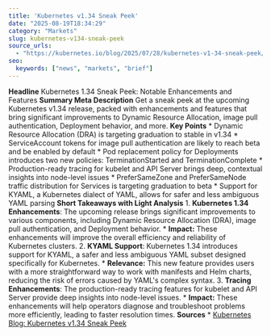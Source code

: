 ```yaml
---
title: 'Kubernetes v1.34 Sneak Peek'
date: "2025-08-19T18:34:29"
category: "Markets"
slug: kubernetes-v134-sneak-peek
source_urls:
  - "https://kubernetes.io/blog/2025/07/28/kubernetes-v1-34-sneak-peek/"
seo:
  keywords: ["news", "markets", "brief"]
---
```

**Headline** Kubernetes 1.34 Sneak Peek: Notable Enhancements and Features  **Summary Meta Description** Get a sneak peek at the upcoming Kubernetes v1.34 release, packed with enhancements and features that bring significant improvements to Dynamic Resource Allocation, image pull authentication, Deployment behavior, and more.  **Key Points**  * Dynamic Resource Allocation (DRA) is targeting graduation to stable in v1.34 * ServiceAccount tokens for image pull authentication are likely to reach beta and be enabled by default * Pod replacement policy for Deployments introduces two new policies: TerminationStarted and TerminationComplete * Production-ready tracing for kubelet and API Server brings deep, contextual insights into node-level issues * PreferSameZone and PreferSameNode traffic distribution for Services is targeting graduation to beta * Support for KYAML, a Kubernetes dialect of YAML, allows for safer and less ambiguous YAML parsing  **Short Takeaways with Light Analysis**  1.  **Kubernetes 1.34 Enhancements**: The upcoming release brings significant improvements to various components, including Dynamic Resource Allocation (DRA), image pull authentication, and Deployment behavior.     *   **Impact:** These enhancements will improve the overall efficiency and reliability of Kubernetes clusters.  2.  **KYAML Support**: Kubernetes 1.34 introduces support for KYAML, a safer and less ambiguous YAML subset designed specifically for Kubernetes.     *   **Relevance:** This new feature provides users with a more straightforward way to work with manifests and Helm charts, reducing the risk of errors caused by YAML's complex syntax.  3.  **Tracing Enhancements**: The production-ready tracing features for kubelet and API Server provide deep insights into node-level issues.     *   **Impact:** These enhancements will help operators diagnose and troubleshoot problems more efficiently, leading to faster resolution times.  **Sources**  *   [Kubernetes Blog: Kubernetes v1.34 Sneak Peek](https://kubernetes.io/blog/2025/07/28/kubernetes-v1-34-sneak-peek/) 
